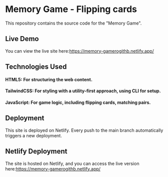 # Memory Game - Flipping cards
This repository contains the source code for the "Memory Game".

## Live Demo
You can view the live site here:https://memory-gamerogithb.netlify.app/

## Technologies Used
#### HTML5: For structuring the web content.
#### TailwindCSS: For styling with a utility-first approach, using CLI for setup.
#### JavaScript: For game logic, including flipping cards, matching pairs.
## Deployment
This site is deployed on Netlify. Every push to the main branch automatically triggers a new deployment.

## Netlify Deployment
The site is hosted on Netlify, and you can access the live version here:https://memory-gamerogithb.netlify.app/
